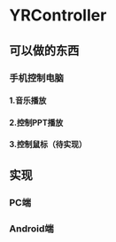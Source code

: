 # YRController

## 可以做的东西

### 手机控制电脑

#### 1.音乐播放

#### 2.控制PPT播放

#### 3.控制鼠标（待实现）

## 实现

### PC端

### Android端